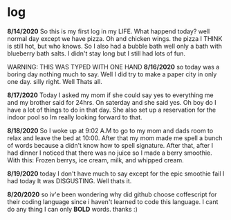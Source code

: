 # log
**8/14/2020**
So this is my first log in my LIFE.
What happend today? 
well normal day except we have pizza. Oh and chicken wings.
the pizza I THINK is still hot, but who knows.
So I also had a bubble bath well only a bath with blueberry bath salts.
I didn't stay long but I still had lots of fun.

WARNING: THIS WAS TYPED WITH ONE HAND
**8/16/2020**
so today was a boring day nothing much to say.
Well I did try to make a paper city in only one day.
silly right. Well Thats all.

**8/17/2020**
Today I asked my mom if she could say yes to everything me and my brother said for 24hrs.
On saterday and she said yes. Oh boy do I have a lot of things to do in that day. She also set up 
a reservation for the indoor pool so Im really looking forward to that.

**8/18/2020**
So I woke up at 9:02 A.M to go to my mom and dads room to
relax and leave the bed at 10:00. After that my mom made me
spell a bunch of words because a didn't know how to spell signature.
After that, after I had dinner I noticed that there was no juice
so I made a berry smoothie. With this: Frozen berrys, ice cream, milk, and whipped cream.    

**8/19/2020**
today I don't have much to say except for the epic smoothie fail I had today It
was DISGUSTING. Well thats it.

**8/20/2020**
so iv'e been wondering why did github choose coffescript for their coding language 
since i haven't learned to code this language. I cant do any thing I can only **BOLD** 
words. thanks :)
